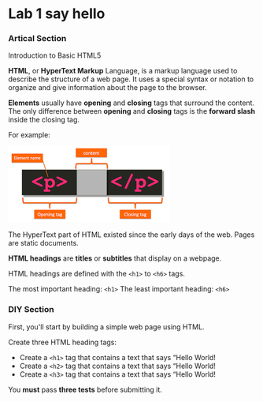 # Lab 1 say hello 

### Artical Section

Introduction to Basic HTML5

**HTML**, or **HyperText Markup** Language, is a markup language used to describe the structure of a web page. It uses a special syntax or notation to organize and give information about the page to the browser. 

**Elements** usually have **opening** and **closing** tags that surround the content. The only difference between **opening** and **closing** tags is the **forward slash** inside the closing tag.

For example:

![HTML Element](/element.png)

The HyperText part of HTML existed since the early days of the web. Pages are static documents.

**HTML headings** are **titles** or **subtitles** that display on a webpage.

HTML headings are defined with the `<h1>` to `<h6>` tags.

The most important heading: `<h1>`
The least important heading: `<h6>`

### DIY Section

First, you'll start by building a simple web page using HTML.

Create three HTML heading tags:
 - Create a `<h1>` tag that contains a text that says “Hello World!
 - Create a `<h2>` tag that contains a text that says “Hello World!
 - Create a `<h3>` tag that contains a text that says “Hello World!

You **must** pass **three tests** before submitting it.